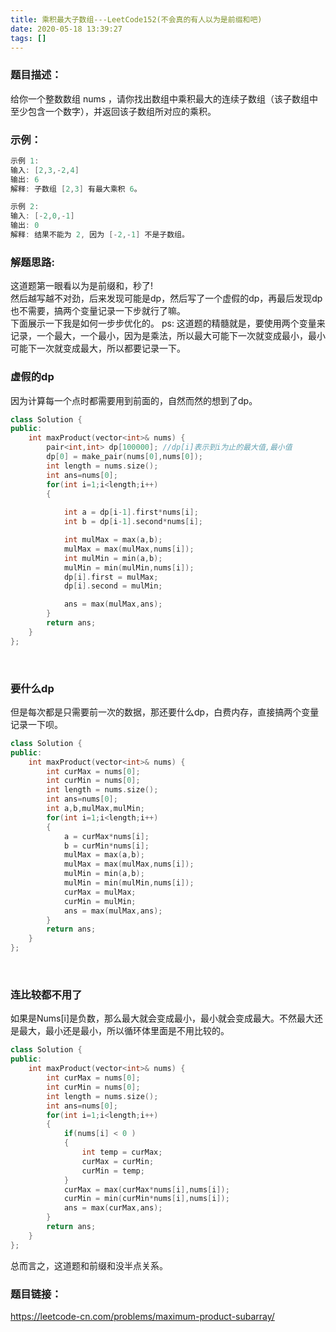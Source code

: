 ```yaml
---
title: 乘积最大子数组---LeetCode152(不会真的有人以为是前缀和吧)
date: 2020-05-18 13:39:27
tags: []
---
```

### 题目描述：  
给你一个整数数组 nums ，请你找出数组中乘积最大的连续子数组（该子数组中至少包含一个数字），并返回该子数组所对应的乘积。

### 示例：   
```cpp
示例 1:
输入: [2,3,-2,4]
输出: 6
解释: 子数组 [2,3] 有最大乘积 6。

示例 2:
输入: [-2,0,-1]
输出: 0
解释: 结果不能为 2, 因为 [-2,-1] 不是子数组。
```
<!-- more -->
### 解题思路:  
这道题第一眼看以为是前缀和，秒了!  
然后越写越不对劲，后来发现可能是dp，然后写了一个虚假的dp，再最后发现dp也不需要，搞两个变量记录一下步就行了嘛。  
下面展示一下我是如何一步步优化的。 
ps: 这道题的精髓就是，要使用两个变量来记录，一个最大，一个最小，因为是乘法，所以最大可能下一次就变成最小，最小可能下一次就变成最大，所以都要记录一下。   
### 虚假的dp
因为计算每一个点时都需要用到前面的，自然而然的想到了dp。 
```cpp
class Solution {
public:
    int maxProduct(vector<int>& nums) {
        pair<int,int> dp[100000]; //dp[i]表示到i为止的最大值,最小值
        dp[0] = make_pair(nums[0],nums[0]);
        int length = nums.size();
        int ans=nums[0];
        for(int i=1;i<length;i++)
        {
            
            int a = dp[i-1].first*nums[i];
            int b = dp[i-1].second*nums[i];

            int mulMax = max(a,b);
            mulMax = max(mulMax,nums[i]);
            int mulMin = min(a,b);
            mulMin = min(mulMin,nums[i]);
            dp[i].first = mulMax;
            dp[i].second = mulMin;

            ans = max(mulMax,ans);
        }
        return ans;    
    }
};
```


</br>

### 要什么dp
但是每次都是只需要前一次的数据，那还要什么dp，白费内存，直接搞两个变量记录一下呗。
```cpp
class Solution {
public:
    int maxProduct(vector<int>& nums) {
        int curMax = nums[0];
        int curMin = nums[0];
        int length = nums.size();
        int ans=nums[0];
        int a,b,mulMax,mulMin;
        for(int i=1;i<length;i++)
        {  
            a = curMax*nums[i];
            b = curMin*nums[i];
            mulMax = max(a,b);
            mulMax = max(mulMax,nums[i]);
            mulMin = min(a,b);
            mulMin = min(mulMin,nums[i]);
            curMax = mulMax;
            curMin = mulMin;
            ans = max(mulMax,ans);
        }
        return ans;    
    }
};
```


</br>

### 连比较都不用了
如果是Nums[i]是负数，那么最大就会变成最小，最小就会变成最大。不然最大还是最大，最小还是最小，所以循环体里面是不用比较的。
```cpp
class Solution {
public:
    int maxProduct(vector<int>& nums) {
        int curMax = nums[0];
        int curMin = nums[0];
        int length = nums.size();
        int ans=nums[0];
        for(int i=1;i<length;i++)
        {  
            if(nums[i] < 0 )
            {
                int temp = curMax;
                curMax = curMin;
                curMin = temp;
            }
            curMax = max(curMax*nums[i],nums[i]);
            curMin = min(curMin*nums[i],nums[i]);
            ans = max(curMax,ans);
        }
        return ans;    
    }
};
```


总而言之，这道题和前缀和没半点关系。
### 题目链接：  
https://leetcode-cn.com/problems/maximum-product-subarray/